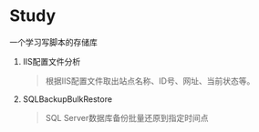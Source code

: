 # Study
一个学习写脚本的存储库
1. IIS配置文件分析
    >根据IIS配置文件取出站点名称、ID号、网址、当前状态等。
2. SQLBackupBulkRestore
    >SQL Server数据库备份批量还原到指定时间点

